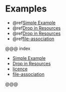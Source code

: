 # Examples

* @ref[Simple Example](simple.md)
* @ref[Drop in Resources](drop-in-resources.md)
* @ref[Drop in Resources](licence.md)
* @ref[file-association](file-association.md)

@@@ index

* [Simple Example](simple.md)
* [Drop in Resources](drop-in-resources.md)
* [licence](licence.md)
* [file-association](file-association.md)

@@@